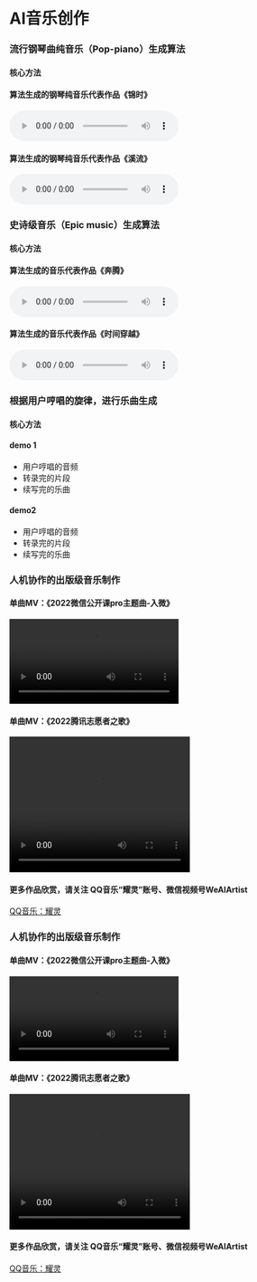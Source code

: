# AI音乐创作

### 流行钢琴曲纯音乐（Pop-piano）生成算法
#### 核心方法
#### 算法生成的钢琴纯音乐代表作品《锦时》
<audio controls="">
<source src="/music/resource/audio/lovely_ages.mp3" type="audio/mp3" />
</audio>

#### 算法生成的钢琴纯音乐代表作品《溪流》
<audio controls="">
<source src="/music/resource/audio/stream.mp3" type="audio/mp3" />
</audio>


### 史诗级音乐（Epic music）生成算法
  #### 核心方法
  #### 算法生成的音乐代表作品《奔腾》
<audio controls="">
<source src="/music/resource/audio/gallop.mp3" type="audio/mp3" />
</audio>
 
  #### 算法生成的音乐代表作品《时间穿越》
<audio controls="">
<source src="/music/resource/audio/time_travel.mp3" type="audio/mp3" />
</audio>

### 根据用户哼唱的旋律，进行乐曲生成
  #### 核心方法
  #### demo 1
  - 用户哼唱的音频
  - 转录完的片段
  - 续写完的乐曲
  #### demo2
  - 用户哼唱的音频
  - 转录完的片段
  - 续写完的乐曲


### 人机协作的出版级音乐制作
#### 单曲MV：《2022微信公开课pro主题曲-入微》
<video width="" height="" controls>
<source src="/music/resource/video/ruwei.mov">
</video>

#### 单曲MV：《2022腾讯志愿者之歌》
<video width="320" height="240" controls>
<source src="/music/resource/video/volunteer.mov">
</video>

#### 更多作品欣赏，请关注 QQ音乐“耀灵”账号、微信视频号WeAIArtist
<a href="https://y.qq.com/n/ryqq/singer/002dUuzA0FI573/album">QQ音乐：耀灵</a>


### 人机协作的出版级音乐制作
#### 单曲MV：《2022微信公开课pro主题曲-入微》
<video width="" height="" controls>
<source src="/music/resource/video/ruwei.mov">
</video>

#### 单曲MV：《2022腾讯志愿者之歌》
<video width="320" height="240" controls>
<source src="/music/resource/video/volunteer.mov">
</video>

#### 更多作品欣赏，请关注 QQ音乐“耀灵”账号、微信视频号WeAIArtist
<a href="https://y.qq.com/n/ryqq/singer/002dUuzA0FI573/album">QQ音乐：耀灵</a>
